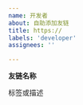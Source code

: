 ```yaml
---
name: 开发者
about: 自助添加友链
title: https://
labels: 'developer'
assignees: ''

---
```

<!-- 开发者 -->
<b>友链名称</b>
<p>标签或描述</p>
